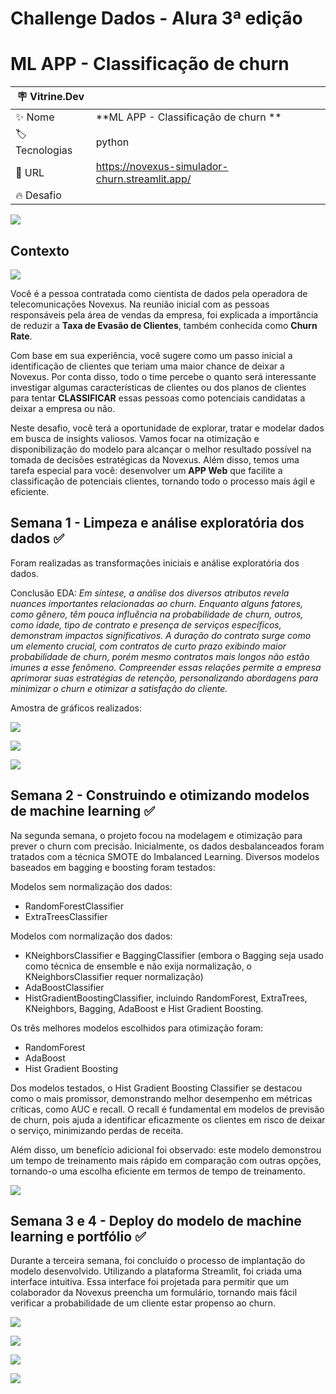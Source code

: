# Challenge Dados - Alura 3ª edição
# ML APP - Classificação de churn 

| :placard: Vitrine.Dev |     |
| -------------  | --- |
| :sparkles: Nome        | **ML APP - Classificação de churn **
| :label: Tecnologias | python
| :rocket: URL         | https://novexus-simulador-churn.streamlit.app/
| :fire: Desafio     | 

<!-- Inserir imagem com a #vitrinedev ao final do link -->
![](reports/figures/app_home.png)


## Contexto
![](https://raw.githubusercontent.com/FranciscoFoz/challenge-dados-alura-2-edicao/main/Identidade%20visual/Logo%20(6).png)

Você é a pessoa contratada como cientista de dados pela operadora de telecomunicações Novexus. Na reunião inicial com as pessoas responsáveis pela área de vendas da empresa, foi explicada a importância de reduzir a **Taxa de Evasão de Clientes**, também conhecida como **Churn Rate**.

Com base em sua experiência, você sugere como um passo inicial a identificação de clientes que teriam uma maior chance de deixar a Novexus. Por conta disso, todo o time percebe o quanto será interessante investigar algumas características de clientes ou dos planos de clientes para tentar **CLASSIFICAR** essas pessoas como potenciais candidatas a deixar a empresa ou não.

Neste desafio, você terá a oportunidade de explorar, tratar e modelar dados em busca de insights valiosos. Vamos focar na otimização e disponibilização do modelo para alcançar o melhor resultado possível na tomada de decisões estratégicas da Novexus. Além disso, temos uma tarefa especial para você: desenvolver um **APP Web** que facilite a classificação de potenciais clientes, tornando todo o processo mais ágil e eficiente.

## Semana 1 - Limpeza e análise exploratória dos dados ✅
Foram realizadas as transformações iniciais e análise exploratória dos dados. 

Conclusão EDA:
*Em síntese, a análise dos diversos atributos revela nuances importantes relacionadas ao churn.* 
*Enquanto alguns fatores, como gênero, têm pouca influência na probabilidade de churn, outros, como idade, tipo de contrato e presença de serviços específicos, demonstram impactos significativos.*
*A duração do contrato surge como um elemento crucial, com contratos de curto prazo exibindo maior probabilidade de churn, porém mesmo contratos mais longos não estão imunes a esse fenômeno.*
*Compreender essas relações permite a empresa aprimorar suas estratégias de retenção, personalizando abordagens para minimizar o churn e otimizar a satisfação do cliente.*

Amostra de gráficos realizados:

![](reports/figures/grafico_boxplot_frequencia_meses.png)

![](reports/figures/grafico_coluna_frequencia_meses_de_contrato.png)

![](reports/figures/grafico_coluna_frequencia_possui_servico_internet.png)

## Semana 2 - Construindo e otimizando modelos de machine learning ✅

Na segunda semana, o projeto focou na modelagem e otimização para prever o churn com precisão. Inicialmente, os dados desbalanceados foram tratados com a técnica SMOTE do Imbalanced Learning. 
Diversos modelos baseados em bagging e boosting foram testados:

Modelos sem normalização dos dados:
- RandomForestClassifier
- ExtraTreesClassifier

Modelos com normalização dos dados:
- KNeighborsClassifier e BaggingClassifier (embora o Bagging seja usado como técnica de ensemble e não exija normalização, o KNeighborsClassifier requer normalização)
- AdaBoostClassifier
- HistGradientBoostingClassifier, incluindo RandomForest, ExtraTrees, KNeighbors, Bagging, AdaBoost e Hist Gradient Boosting.

Os três melhores modelos escolhidos para otimização foram:

- RandomForest
- AdaBoost
- Hist Gradient Boosting

Dos modelos testados, o Hist Gradient Boosting Classifier se destacou como o mais promissor, demonstrando melhor desempenho em métricas críticas, como AUC e recall. O recall é fundamental em modelos de previsão de churn, pois ajuda a identificar eficazmente os clientes em risco de deixar o serviço, minimizando perdas de receita. 

Além disso, um benefício adicional foi observado: este modelo demonstrou um tempo de treinamento mais rápido em comparação com outras opções, tornando-o uma escolha eficiente em termos de tempo de treinamento.

![](reports/figures/resultado_hist-gradient_otimizado.png)

## Semana 3 e 4 - Deploy do modelo de machine learning e portfólio ✅

Durante a terceira semana, foi concluído o processo de implantação do modelo desenvolvido. 
Utilizando a plataforma Streamlit, foi criada uma interface intuitiva. Essa interface foi projetada para permitir que um colaborador da Novexus preencha um formulário, tornando mais fácil verificar a probabilidade de um cliente estar propenso ao churn.

![](reports/figures/app_home.png)

![](reports/figures/app_pessoal.png)

![](reports/figures/app_contrato.png)

![](reports/figures/app_previsao.png)
